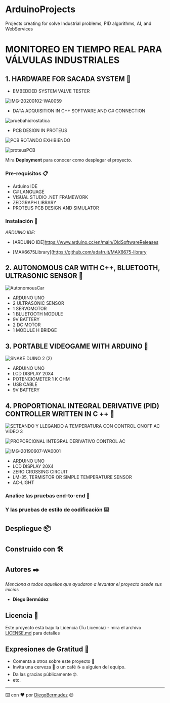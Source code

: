 # ArduinoProjects
Projects creating for solve Industrial problems, PID algorithms, AI, and WebServices



# MONITOREO EN TIEMPO REAL PARA VÁLVULAS INDUSTRIALES

## 1. HARDWARE FOR SACADA SYSTEM 🚀


* EMBEDDED SYSTEM VALVE TESTER


![IMG-20200102-WA0059](https://user-images.githubusercontent.com/22797982/90450730-f99dfa00-e0af-11ea-91f2-ad4312175955.jpeg)




* DATA ADQUISITION IN C++ SOFTWARE AND C# CONNECTION




![pruebahidrostatica](https://user-images.githubusercontent.com/22797982/90323581-b06f6e00-df28-11ea-9550-0cf8cd0b5d7c.jpg)




* PCB DESIGN IN PROTEUS



![PCB ROTANDO EXHIBIENDO](https://user-images.githubusercontent.com/22797982/90477034-4275a300-e0f0-11ea-8bd1-be0a8de09452.gif)




![proteusPCB](https://user-images.githubusercontent.com/22797982/90323834-435dd780-df2c-11ea-8e95-d6c941814c7a.png)


Mira **Deployment** para conocer como desplegar el proyecto.


### Pre-requisitos 📋
* Arduino IDE
* C# LANGUAGE
* VISUAL STUDIO .NET FRAMEWORK
* ZEDGRAPH LIBRARY
* PROTEUS PCB DESIGN AND SIMULATOR

### Instalación 🔧
_ARDUINO IDE:_

* [ARDUINO IDE]https://www.arduino.cc/en/main/OldSoftwareReleases 

* [MAX6675Library](https://github.com/adafruit/MAX6675-library

## 2. AUTONOMOUS CAR WITH C++, BLUETOOTH, ULTRASONIC SENSOR 🚀


![AutonomousCar](https://user-images.githubusercontent.com/22797982/90448933-facd2800-e0ab-11ea-93e2-3ee3a80c74af.jpeg)



* ARDUINO UNO
* 2 ULTRASONIC SENSOR
* 1 SERVOMOTOR
* 1 BLUETOOTH MODULE
* 9V BATTERY
* 2 DC MOTOR
* 1 MODULE H BRIDGE



## 3. PORTABLE VIDEOGAME WITH ARDUINO 🚀





![SNAKE DUINO 2 (2)](https://user-images.githubusercontent.com/22797982/90479484-5fac7080-e0f4-11ea-81b7-b036ba64665d.gif)





* ARDUINO UNO
* LCD DISPLAY 20X4
* POTENCIOMETER 1 K OHM
* USB CABLE
* 9V BATTERY





## 4. PROPORTIONAL INTEGRAL DERIVATIVE (PID) CONTROLLER WRITTEN IN C ++  🚀






![SETEANDO Y LLEGANDO A TEMPERATURA CON CONTROL ONOFF AC VIDEO 3](https://user-images.githubusercontent.com/22797982/90480347-b8c8d400-e0f5-11ea-955a-081dbbb4d977.gif)





![PROPORCIONAL INTEGRAL DERIVATIVO CONTROL AC](https://user-images.githubusercontent.com/22797982/90481059-bfa41680-e0f6-11ea-93cd-08a1f657fa96.gif)




![IMG-20190607-WA0001](https://user-images.githubusercontent.com/22797982/90481326-317c6000-e0f7-11ea-8ee3-27c521355e1a.jpeg)




* ARDUINO UNO
* LCD DISPLAY 20X4
* ZERO CROSSING CIRCUIT
* LM-35, TERMISTOR OR SIMPLE TEMPERATURE SENSOR
* AC-LIGHT



### Analice las pruebas end-to-end 🔩
### Y las pruebas de estilo de codificación ⌨️
## Despliegue 📦
## Construido con 🛠️


## Autores ✒️

_Menciona a todos aquellos que ayudaron a levantar el proyecto desde sus inicios_

* **Diego Bermúdez**


## Licencia 📄

Este proyecto está bajo la Licencia (Tu Licencia) - mira el archivo [LICENSE.md](LICENSE.md) para detalles

## Expresiones de Gratitud 🎁

* Comenta a otros sobre este proyecto 📢
* Invita una cerveza 🍺 o un café ☕ a alguien del equipo. 
* Da las gracias públicamente 🤓.
* etc.



---
⌨️ con ❤️ por [DiegoBermudez](https://github.com/aadiegoaa96) 😊
